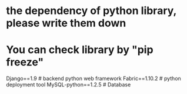 # the dependency of python library, please write them down
# You can check library by "pip freeze"

Django==1.9    # backend python web framework
Fabric==1.10.2 # python deployment tool
MySQL-python==1.2.5 # Database


